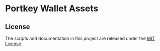# Portkey Wallet Assets


## License

The scripts and documentation in this project are released under the [MIT License](LICENSE)